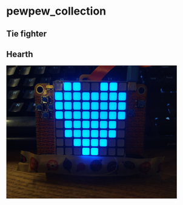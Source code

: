 # pewpew_collection


## Tie fighter

## Hearth
 
<img align="left" width="450" height="350" src="src/hearth.jpg"/>
